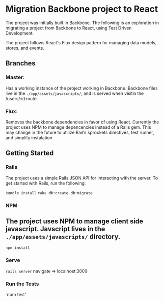 # Migration Backbone project to React

The project was initially built in Backbone. The following is an exploration in
migrating a project from Backbone to React, using Test Driven Development.

The project follows React's Flux design pattern for managing data models,
stores, and events. 

## Branches

### Master:
Has a working instance of the project working in Backbone. Backbone files live
in the `./app/assets/javascripts/`, and is served when visitin the /users/:id
route.

### Flux:
Removes the backbone dependencies in favor of using React. Currently the project
uses NPM to manage depencencies instead of a Rails gem. This may change in the
future to utilize Rail's sprockets directives, test runner, and simplify
instalation. 

## Getting Started

### Rails
The project uses a simple Rails JSON API for interacting with the server. To get
started with Rails, run the following: 

`bundle install`
`rake db:create db:migrate`

### NPM
The project uses NPM to manage client side javascript. Javscript lives in the
`./app/assets/javascripts/` directory.
----
`npm install`

### Serve
`rails server`
navigate => localhost:3000

### Run the Tests
`npm test'
